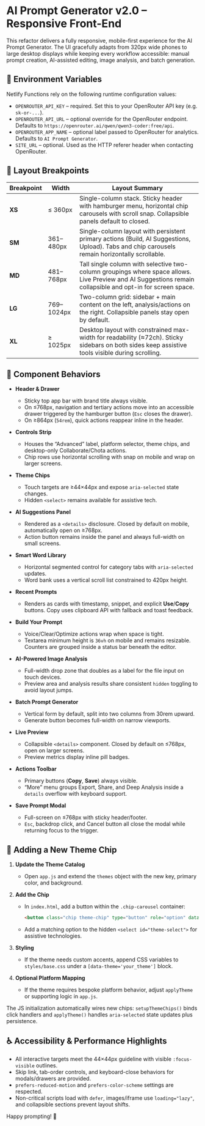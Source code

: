 # AI Prompt Generator v2.0 – Responsive Front-End

This refactor delivers a fully responsive, mobile-first experience for the AI Prompt Generator. The UI gracefully adapts from 320px wide phones to large desktop displays while keeping every workflow accessible: manual prompt creation, AI-assisted editing, image analysis, and batch generation.

## 🔐 Environment Variables

Netlify Functions rely on the following runtime configuration values:

- `OPENROUTER_API_KEY` – required. Set this to your OpenRouter API key (e.g. `sk-or-...`).
- `OPENROUTER_API_URL` – optional override for the OpenRouter endpoint. Defaults to `https://openrouter.ai/qwen/qwen3-coder:free/api`.
- `OPENROUTER_APP_NAME` – optional label passed to OpenRouter for analytics. Defaults to `AI Prompt Generator`.
- `SITE_URL` – optional. Used as the HTTP referer header when contacting OpenRouter.

## 📐 Layout Breakpoints

| Breakpoint | Width | Layout Summary |
| ---------- | ----- | -------------- |
| **XS** | ≤ 360px | Single-column stack. Sticky header with hamburger menu, horizontal chip carousels with scroll snap. Collapsible panels default to closed. |
| **SM** | 361–480px | Single-column layout with persistent primary actions (Build, AI Suggestions, Upload). Tabs and chip carousels remain horizontally scrollable. |
| **MD** | 481–768px | Tall single column with selective two-column groupings where space allows. Live Preview and AI Suggestions remain collapsible and opt-in for screen space. |
| **LG** | 769–1024px | Two-column grid: sidebar + main content on the left, analysis/actions on the right. Collapsible panels stay open by default. |
| **XL** | ≥ 1025px | Desktop layout with constrained max-width for readability (≈72ch). Sticky sidebars on both sides keep assistive tools visible during scrolling. |

## 🧩 Component Behaviors

- **Header & Drawer**
  - Sticky top app bar with brand title always visible.
  - On ≤768px, navigation and tertiary actions move into an accessible drawer triggered by the hamburger button (`Esc` closes the drawer).
  - On ≥864px (`54rem`), quick actions reappear inline in the header.

- **Controls Strip**
  - Houses the “Advanced” label, platform selector, theme chips, and desktop-only Collaborate/Chota actions.
  - Chip rows use horizontal scrolling with snap on mobile and wrap on larger screens.

- **Theme Chips**
  - Touch targets are ≥44×44px and expose `aria-selected` state changes.
  - Hidden `<select>` remains available for assistive tech.

- **AI Suggestions Panel**
  - Rendered as a `<details>` disclosure. Closed by default on mobile, automatically open on ≥768px.
  - Action button remains inside the panel and always full-width on small screens.

- **Smart Word Library**
  - Horizontal segmented control for category tabs with `aria-selected` updates.
  - Word bank uses a vertical scroll list constrained to 420px height.

- **Recent Prompts**
  - Renders as cards with timestamp, snippet, and explicit **Use**/**Copy** buttons. Copy uses clipboard API with fallback and toast feedback.

- **Build Your Prompt**
  - Voice/Clear/Optimize actions wrap when space is tight.
  - Textarea minimum height is `36vh` on mobile and remains resizable. Counters are grouped inside a status bar beneath the editor.

- **AI-Powered Image Analysis**
  - Full-width drop zone that doubles as a label for the file input on touch devices.
  - Preview area and analysis results share consistent `hidden` toggling to avoid layout jumps.

- **Batch Prompt Generator**
  - Vertical form by default, split into two columns from 30rem upward.
  - Generate button becomes full-width on narrow viewports.

- **Live Preview**
  - Collapsible `<details>` component. Closed by default on ≤768px, open on larger screens.
  - Preview metrics display inline pill badges.

- **Actions Toolbar**
  - Primary buttons (**Copy**, **Save**) always visible.
  - “More” menu groups Export, Share, and Deep Analysis inside a `details` overflow with keyboard support.

- **Save Prompt Modal**
  - Full-screen on ≤768px with sticky header/footer.
  - `Esc`, backdrop click, and Cancel button all close the modal while returning focus to the trigger.

## 🌈 Adding a New Theme Chip

1. **Update the Theme Catalog**
   - Open `app.js` and extend the `themes` object with the new key, primary color, and background.

2. **Add the Chip**
   - In `index.html`, add a button within the `.chip-carousel` container:
     ```html
     <button class="chip theme-chip" type="button" role="option" data-theme="your_theme">Label</button>
     ```
   - Add a matching option to the hidden `<select id="theme-select">` for assistive technologies.

3. **Styling**
   - If the theme needs custom accents, append CSS variables to `styles/base.css` under a `[data-theme='your_theme']` block.

4. **Optional Platform Mapping**
   - If the theme requires bespoke platform behavior, adjust `applyTheme` or supporting logic in `app.js`.

The JS initialization automatically wires new chips: `setupThemeChips()` binds click handlers and `applyTheme()` handles `aria-selected` state updates plus persistence.

## ♿ Accessibility & Performance Highlights

- All interactive targets meet the 44×44px guideline with visible `:focus-visible` outlines.
- Skip link, tab-order controls, and keyboard-close behaviors for modals/drawers are provided.
- `prefers-reduced-motion` and `prefers-color-scheme` settings are respected.
- Non-critical scripts load with `defer`, images/iframe use `loading="lazy"`, and collapsible sections prevent layout shifts.

Happy prompting! 🚀
